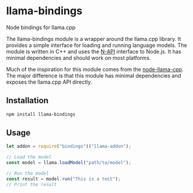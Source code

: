 # llama-bindings

Node bindings for llama.cpp

The llama-bindings module is a wrapper around the llama.cpp library. It provides a simple interface for loading and running language models. The module is written in C++ and uses the [N-API](https://nodejs.org/api/n-api.html) interface to Node.js. It has minimal dependencies and should work on most platforms.

Much of the inspiration for this module comes from the [node-llama-cpp](https://github.com/withcatai/node-llama-cpp.git). The major difference is that this module has minimal dependencies and exposes the llama.cpp API directly.

## Installation

```bash
npm install llama-bindings
```

## Usage

```javascript
let addon = require("bindings")("llama-addon");

// Load the model
const model = llama.loadModel("path/to/model");

// Run the model
const result = model.run("This is a test");
// Print the result
```
